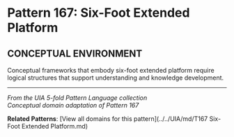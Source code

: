 # Pattern 167: Six-Foot Extended Platform

## CONCEPTUAL ENVIRONMENT

Conceptual frameworks that embody six-foot extended platform require logical structures that support understanding and knowledge development.

---

*From the UIA 5-fold Pattern Language collection*  
*Conceptual domain adaptation of Pattern 167*

**Related Patterns**: [View all domains for this pattern](../../UIA/md/T167 Six-Foot Extended Platform.md)